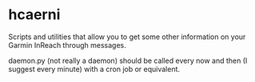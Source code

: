 # hcaerni
Scripts and utilities that allow you to get some other information on your Garmin InReach through messages.

daemon.py (not really a daemon) should be called every now and then (I suggest every minute) with a cron job or equivalent.